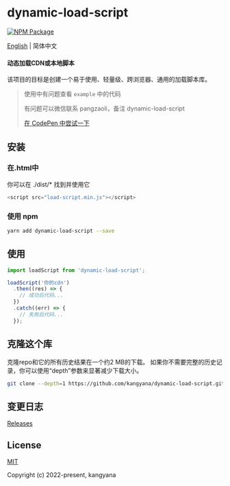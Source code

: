 # dynamic-load-script

[![NPM Package][npm]][npm-url]

[English](./README.md) | 简体中文

#### 动态加载CDN或本地脚本

该项目的目标是创建一个易于使用、轻量级、跨浏览器、通用的加载脚本库。  

> 使用中有问题查看 `example` 中的代码
>
> 有问题可以微信联系 pangzaoli，备注 dynamic-load-script
>
> [在 CodePen 中尝试一下](https://codepen.io/kangyana/pen/rNYyPWB)
>

## 安装

### 在.html中

你可以在 ./dist/* 找到并使用它

```javascript
<script src="load-script.min.js"></script>
```

### 使用 npm

```bash
yarn add dynamic-load-script --save
```

## 使用

```javascript
import loadScript from 'dynamic-load-script';

loadScript('你的cdn')
  .then((res) => {
    // 成功后代码...
  })
  .catch((err) => {
    // 失败后代码...
  });
```

## 克隆这个库

克隆repo和它的所有历史结果在一个约2 MB的下载。 如果你不需要完整的历史记录，你可以使用“depth”参数来显著减少下载大小。  

```bash
git clone --depth=1 https://github.com/kangyana/dynamic-load-script.git
```

## 变更日志

[Releases](https://github.com/kangyana/dynamic-load-script/releases)

## License

[MIT](./LICENSE)

Copyright (c) 2022-present, kangyana


[npm]: https://img.shields.io/npm/v/dynamic-load-script
[npm-url]: https://www.npmjs.com/package/dynamic-load-script
